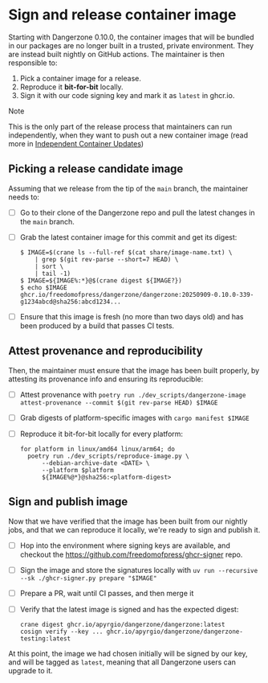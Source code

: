 # Sign and release container image

Starting with Dangerzone 0.10.0, the container images that will be bundled in
our packages are no longer built in a trusted, private environment. They are
instead built nightly on GitHub actions. The maintainer is then responsible to:

1. Pick a container image for a release.
2. Reproduce it **bit-for-bit** locally.
3. Sign it with our code signing key and mark it as `latest` in ghcr.io.

> [!NOTE]
> This is the only part of the release process that maintainers can run
> independently, when they want to push out a new container image (read more in
> [Independent Container Updates](https://github.com/freedomofpress/dangerzone/issues/1006))

## Picking a release candidate image

Assuming that we release from the tip of the `main` branch, the maintainer
needs to:

- [ ] Go to their clone of the Dangerzone repo and pull the latest changes in the `main` branch.
- [ ] Grab the latest container image for this commit and get its digest:

  ```
  $ IMAGE=$(crane ls --full-ref $(cat share/image-name.txt) \
      | grep $(git rev-parse --short=7 HEAD) \
      | sort \
      | tail -1)
  $ IMAGE=${IMAGE%:*}@$(crane digest ${IMAGE?})
  $ echo $IMAGE
  ghcr.io/freedomofpress/dangerzone/dangerzone:20250909-0.10.0-339-g1234abcd@sha256:abcd1234...
  ```

- [ ] Ensure that this image is fresh (no more than two days old) and has been produced by a build that passes CI tests.

## Attest provenance and reproducibility

Then, the maintainer must ensure that the image has been built properly, by
attesting its provenance info and ensuring its reproducible:

- [ ] Attest provenance with `poetry run ./dev_scripts/dangerzone-image attest-provenance --commit $(git rev-parse HEAD) $IMAGE`
- [ ] Grab digests of platform-specific images with `cargo manifest $IMAGE`
- [ ] Reproduce it bit-for-bit locally for every platform:

  ```
  for platform in linux/amd64 linux/arm64; do
    poetry run ./dev_scripts/reproduce-image.py \
        --debian-archive-date <DATE> \
        --platform $platform
        ${IMAGE%@*}@sha256:<platform-digest>
  ```

## Sign and publish image

Now that we have verified that the image has been built from our nightly jobs,
and that we can reproduce it locally, we're ready to sign and publish it.

- [ ] Hop into the environment where signing keys are available, and checkout
  the https://github.com/freedomofpress/ghcr-signer repo.
- [ ] Sign the image and store the signatures locally with `uv run --recursive --sk ./ghcr-signer.py prepare "$IMAGE"`
- [ ] Prepare a PR, wait until CI passes, and then merge it
- [ ] Verify that the latest image is signed and has the expected digest:

  ```
  crane digest ghcr.io/apyrgio/dangerzone/dangerzone:latest
  cosign verify --key ... ghcr.io/apyrgio/dangerzone/dangerzone-testing:latest
  ```

At this point, the image we had chosen initially will be signed by our key, and
will be tagged as `latest`, meaning that all Dangerzone users can upgrade to it.
